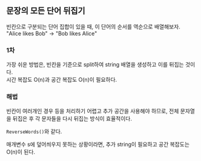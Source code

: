## 문장의 모든 단어 뒤집기
빈칸으로 구분되는 단어 집합이 있을 때, 이 단어의 순서를 역순으로 배열해보자.  
"Alice likes Bob" -> "Bob likes Alice"

### 1차
가장 쉬운 방법은, 빈칸을 기준으로 split하여 string 배열을 생성하고 이를 뒤집는 것이다.    
시간 복잡도 O(n)과 공간 복잡도 O(n)이 필요하다.  

### 해법
빈칸이 여러개인 경우 등을 처리하기 어렵고 추가 공간을 사용해야 하므로, 전체 문자열을 뒤집은 후 각 문자들을 다시 뒤집는 방식이 효율적이다.

`ReverseWords()`와 같다.

매개변수 s에 덮어씌우지 못하는 상황이라면, 추가 string이 필요하고 공간 복잡도는 O(n)이 된다.




